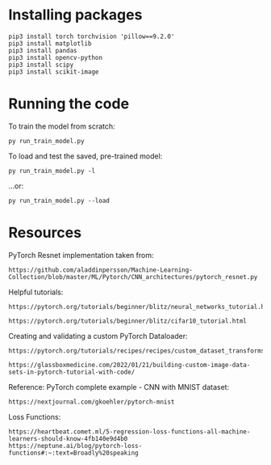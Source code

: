 # Installing packages

	pip3 install torch torchvision 'pillow==9.2.0'
	pip3 install matplotlib
	pip3 install pandas
	pip3 install opencv-python
	pip3 install scipy
	pip3 install scikit-image

# Running the code

To train the model from scratch:

	py run_train_model.py

To load and test the saved, pre-trained model:

	py run_train_model.py -l

...or:

	py run_train_model.py --load

# Resources

PyTorch Resnet implementation taken from:

	https://github.com/aladdinpersson/Machine-Learning-Collection/blob/master/ML/Pytorch/CNN_architectures/pytorch_resnet.py

Helpful tutorials:

	https://pytorch.org/tutorials/beginner/blitz/neural_networks_tutorial.html
	
	https://pytorch.org/tutorials/beginner/blitz/cifar10_tutorial.html

Creating and validating a custom PyTorch Dataloader:

	https://pytorch.org/tutorials/recipes/recipes/custom_dataset_transforms_loader.html

	https://glassboxmedicine.com/2022/01/21/building-custom-image-data-sets-in-pytorch-tutorial-with-code/

Reference: PyTorch complete example - CNN with MNIST dataset:

	https://nextjournal.com/gkoehler/pytorch-mnist

Loss Functions:

	https://heartbeat.comet.ml/5-regression-loss-functions-all-machine-learners-should-know-4fb140e9d4b0
	https://neptune.ai/blog/pytorch-loss-functions#:~:text=Broadly%20speaking
